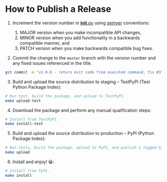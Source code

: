 # How to Publish a Release

1. Increment the version number in [__init__.py](wait_for_it/__init__.py) using [semver] conventions:
    1. MAJOR version when you make incompatible API changes,
    1. MINOR version when you add functionality in a backwards compatible manner, and
    1. PATCH version when you make backwards compatible bug fixes. 

2. Commit the change to the `master` branch with the version number and any fixed issues referenced in the title.
```bash
git commit -m "v2.0.0 - return exit code from executed command, fix #3"
```

3. Build and upload the source distribution to staging – TestPyPI (Test Python Package Index):
```bash
# Run test, build the package, and upload to TestPyPI. 
make upload-test
```

4. Download the package and perform any manual qualification steps:
```bash
# Install from TestPyPI. 
make install-test
```

5. Build and upload the source distribution to production – PyPI (Python Package Index):
```bash
# Run tests, build the package, upload to PyPI, and publish a tagged GitHub release. 
make upload
```

6. Install and enjoy! 😀:
```bash
# Install from PyPI.  
make install
```

[semver]: https://semver.org/